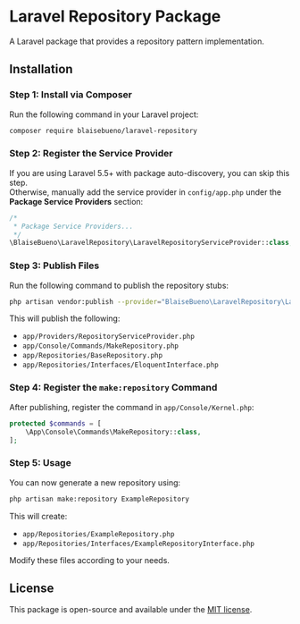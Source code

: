 # Laravel Repository Package

A Laravel package that provides a repository pattern implementation.

## Installation

### **Step 1: Install via Composer**  
Run the following command in your Laravel project:

```sh
composer require blaisebueno/laravel-repository
```

### **Step 2: Register the Service Provider**  
If you are using Laravel 5.5+ with package auto-discovery, you can skip this step.  
Otherwise, manually add the service provider in `config/app.php` under the **Package Service Providers** section:

```php
/*
 * Package Service Providers...
 */
\BlaiseBueno\LaravelRepository\LaravelRepositoryServiceProvider::class,
```

### **Step 3: Publish Files**  
Run the following command to publish the repository stubs:

```sh
php artisan vendor:publish --provider="BlaiseBueno\LaravelRepository\LaravelRepositoryServiceProvider"
```

This will publish the following:

- `app/Providers/RepositoryServiceProvider.php`
- `app/Console/Commands/MakeRepository.php`
- `app/Repositories/BaseRepository.php`
- `app/Repositories/Interfaces/EloquentInterface.php`

### **Step 4: Register the `make:repository` Command**  
After publishing, register the command in `app/Console/Kernel.php`:

```php
protected $commands = [
    \App\Console\Commands\MakeRepository::class,
];
```

### **Step 5: Usage**  
You can now generate a new repository using:

```sh
php artisan make:repository ExampleRepository
```

This will create:
- `app/Repositories/ExampleRepository.php`
- `app/Repositories/Interfaces/ExampleRepositoryInterface.php`

Modify these files according to your needs.

## License

This package is open-source and available under the [MIT license](LICENSE).
